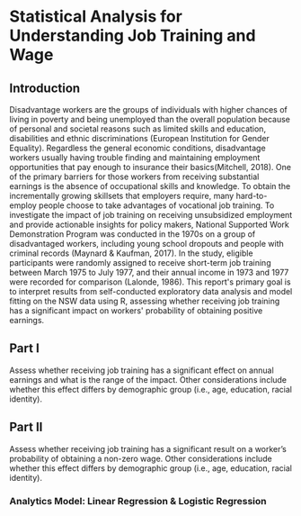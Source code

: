 # Statistical Analysis for Understanding Job Training and Wage

## Introduction

Disadvantage workers are the groups of individuals with higher chances of living in poverty and being unemployed than the overall population because of personal and societal reasons such as limited skills and education, disabilities and ethnic discriminations (European Institution for Gender Equality). Regardless the general economic conditions, disadvantage workers usually having trouble finding and maintaining employment opportunities that pay enough to insurance their basics(Mitchell, 2018). One of the primary barriers for those workers from receiving substantial earnings is the absence of occupational skills and knowledge. To obtain the incrementally growing skillsets that employers require, many hard-to-employ people choose to take advantages of vocational job training. To investigate the impact of job training on receiving unsubsidized employment and provide actionable insights for policy makers, National Supported Work Demonstration Program was conducted in the 1970s on a group of disadvantaged workers, including young school dropouts and people with criminal records (Maynard & Kaufman, 2017). In the study, eligible participants were randomly assigned to receive short-term job training between March 1975 to July 1977, and their annual income in 1973 and 1977 were recorded for comparison (Lalonde, 1986). This report's primary goal is to interpret results from self-conducted exploratory data analysis and model fitting on the NSW data using R, assessing whether receiving job training has a significant impact on workers' probability of obtaining positive earnings.

## Part I
Assess whether receiving job training has a significant effect on annual earnings and what is the range of the impact. Other considerations include whether this effect differs by demographic group (i.e., age, education, racial identity).

## Part II

Assess whether receiving job training has a significant result on a worker’s probability of obtaining a non-zero wage. Other considerations include whether this effect differs by demographic group (i.e., age, education, racial identity).

### Analytics Model: Linear Regression & Logistic Regression
